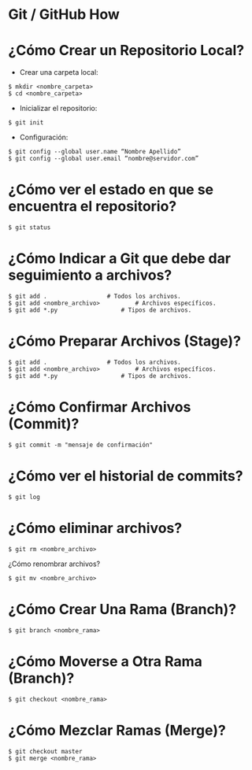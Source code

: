 Git / GitHub How
================

¿Cómo Crear un Repositorio Local?
=================================

- Crear una carpeta local:

<!-- language: lang-bash -->
	
	$ mkdir <nombre_carpeta>
	$ cd <nombre_carpeta>

- Inicializar el repositorio:

<!-- language: lang-bash -->
	
	$ git init

- Configuración:

<!-- language: lang-bash -->

	$ git config --global user.name “Nombre Apellido”
	$ git config --global user.email “nombre@servidor.com”

¿Cómo ver el estado en que se encuentra el repositorio?
=======================================================

<!-- language: lang-bash -->

	$ git status

¿Cómo Indicar a Git que debe dar seguimiento a archivos?
========================================================

<!-- language: lang-bash -->

	$ git add .					# Todos los archivos.
	$ git add <nombre_archivo>			# Archivos específicos.
	$ git add *.py					# Tipos de archivos.

¿Cómo Preparar Archivos (Stage)?
================================

<!-- language: lang-bash -->

	$ git add .					# Todos los archivos.
	$ git add <nombre_archivo>			# Archivos específicos.
	$ git add *.py					# Tipos de archivos.

¿Cómo Confirmar Archivos (Commit)?
==================================

<!-- language: lang-bash -->

	$ git commit -m "mensaje de confirmación"

¿Cómo ver el historial de commits?
==================================

<!-- language: lang-bash -->

	$ git log

¿Cómo eliminar archivos?
========================

<!-- language: lang-bash -->

	$ git rm <nombre_archivo>

¿Cómo renombrar archivos?

<!-- language: lang-bash -->

	$ git mv <nombre_archivo>

¿Cómo Crear Una Rama (Branch)?
==============================

<!-- language: lang-bash -->

	$ git branch <nombre_rama>

¿Cómo Moverse a Otra Rama (Branch)?
===================================

<!-- language: lang-bash -->

	$ git checkout <nombre_rama>

¿Cómo Mezclar Ramas (Merge)?
============================

<!-- language: lang-bash -->

	$ git checkout master
	$ git merge <nombre_rama>





